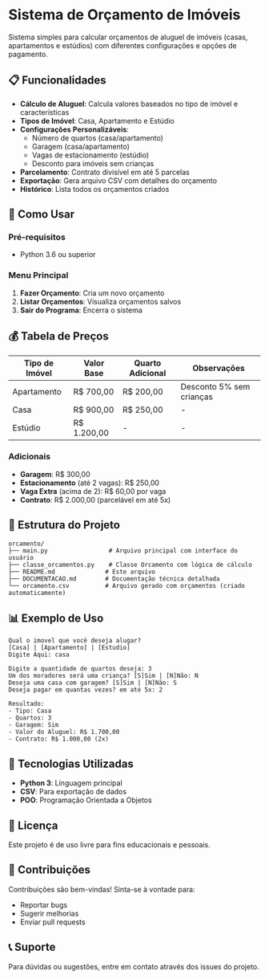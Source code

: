 # Sistema de Orçamento de Imóveis

Sistema simples para calcular orçamentos de aluguel de imóveis (casas, apartamentos e estúdios) com diferentes configurações e opções de pagamento.

## 📋 Funcionalidades

- **Cálculo de Aluguel**: Calcula valores baseados no tipo de imóvel e características
- **Tipos de Imóvel**: Casa, Apartamento e Estúdio
- **Configurações Personalizáveis**:
  - Número de quartos (casa/apartamento)
  - Garagem (casa/apartamento)
  - Vagas de estacionamento (estúdio)
  - Desconto para imóveis sem crianças
- **Parcelamento**: Contrato divisível em até 5 parcelas
- **Exportação**: Gera arquivo CSV com detalhes do orçamento
- **Histórico**: Lista todos os orçamentos criados

## 🚀 Como Usar

### Pré-requisitos
- Python 3.6 ou superior


### Menu Principal
1. **Fazer Orçamento**: Cria um novo orçamento
2. **Listar Orçamentos**: Visualiza orçamentos salvos
3. **Sair do Programa**: Encerra o sistema

## 💰 Tabela de Preços

| Tipo de Imóvel | Valor Base | Quarto Adicional | Observações |
|----------------|------------|------------------|-------------|
| Apartamento    | R$ 700,00  | R$ 200,00       | Desconto 5% sem crianças |
| Casa           | R$ 900,00  | R$ 250,00       | - |
| Estúdio        | R$ 1.200,00| -               | - |

### Adicionais
- **Garagem**: R$ 300,00
- **Estacionamento** (até 2 vagas): R$ 250,00
- **Vaga Extra** (acima de 2): R$ 60,00 por vaga
- **Contrato**: R$ 2.000,00 (parcelável em até 5x)

## 📁 Estrutura do Projeto

```
orcamento/
├── main.py                 # Arquivo principal com interface do usuário
├── classe_orcamentos.py    # Classe Orcamento com lógica de cálculo
├── README.md              # Este arquivo
├── DOCUMENTACAO.md        # Documentação técnica detalhada
└── orcamento.csv          # Arquivo gerado com orçamentos (criado automaticamente)
```

## 📊 Exemplo de Uso

```
Qual o imovel que você deseja alugar?
[Casa] | [Apartamento] | [Estudio]
Digite Aqui: casa

Digite a quantidade de quartos deseja: 3
Um dos moradores será uma criança? [S]Sim | [N]Não: N
Deseja uma casa com garagem? [S]Sim | [N]Não: S
Deseja pagar em quantas vezes? em até 5x: 2

Resultado:
- Tipo: Casa
- Quartos: 3
- Garagem: Sim
- Valor do Aluguel: R$ 1.700,00
- Contrato: R$ 1.000,00 (2x)
```

## 🔧 Tecnologias Utilizadas

- **Python 3**: Linguagem principal
- **CSV**: Para exportação de dados
- **POO**: Programação Orientada a Objetos

## 📝 Licença

Este projeto é de uso livre para fins educacionais e pessoais.

## 🤝 Contribuições

Contribuições são bem-vindas! Sinta-se à vontade para:
- Reportar bugs
- Sugerir melhorias
- Enviar pull requests

## 📞 Suporte

Para dúvidas ou sugestões, entre em contato através dos issues do projeto.